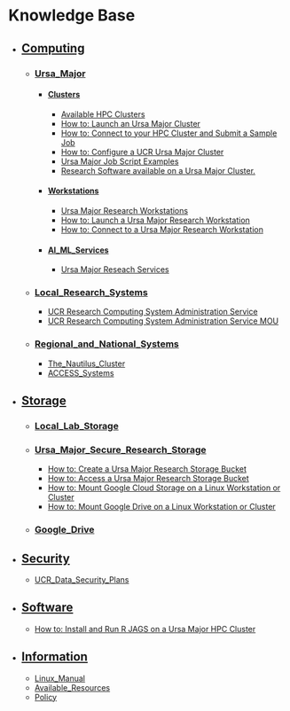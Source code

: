 # Knowledge Base #

* ## [Computing](#Computing)
    * ### [Ursa_Major](#ursa_major)
        * #### [Clusters](#Clusters)
            * [Available HPC Clusters](Available_Clusters.md)
            * [How to: Launch an Ursa Major Cluster](How_To_Launch_a_Ursa_Major_Cluster.md)
            * [How to: Connect to your HPC Cluster and Submit a Sample Job](how_to_connect_to_hpc_cluster_run_sample_job.md)              
            * [How to: Configure a UCR Ursa Major Cluster](https://github.com/UCR-Research-Computing/UCR-Ursa-Major-Cluster-Blueprints) 
            * [Ursa Major Job Script Examples](https://github.com/UCR-Research-Computing/UCR-Ursa-Major-Slurm-Job-Scripts)
            * [Research Software available on a Ursa Major Cluster.](https://spack.readthedocs.io/en/latest/package_list.html)
        * #### [Workstations](#Workstations)
            * [Ursa Major Research Workstations](Ursa_Major_Research_Workstations.md)
            * [How to: Launch a Ursa Major Research Workstation](Ursa_Major_Research_Workstations_How_to_Launch.md)
            * [How to: Connect to a Ursa Major Research Workstation](Ursa_Major_Research_Workstations_How_to_Connect.md)
        * #### [AI_ML_Services](#AL_ML_Services)
            * [Ursa Major Reseach Services](Ursa_Major_Research_Services.md)
    * ### [Local_Research_Systems](#Local_Research_Systems)
        * [UCR Research Computing System Administration Service](UCR_Research_Computing_System_Administration_Service.md)
        * [UCR Research Computing System Administration Service MOU](https://docs.google.com/document/d/19nYYXakruAbg1pxKybpSddSz8p1TBiBc/edit?usp=sharing&ouid=115996119773834121624&rtpof=true&sd=true)
    * ### [Regional_and_National_Systems](#Regional_and_National_Systems)
        * [The_Nautilus_Cluster](The_Nautilus_Cluster.md)
        * [ACCESS_Systems](ACCESS_Systems.md)
* ## [Storage](#Storage)
    * ### [Local_Lab_Storage](#Local_Lab_Storage.md)
    * ### [Ursa_Major_Secure_Research_Storage](Ursa_Major_Secure_Research_Storage.md)
        * [How to: Create a Ursa Major Research Storage Bucket](Ursa_Major_Research_Storage_How_to_Create_Bucket.md)
        * [How to: Access a Ursa Major Research Storage Bucket](Ursa_Major_Research_Storage_How_to_Access_Bucket.md)
        * [How to: Mount Google Cloud Storage on a Linux Workstation or Cluster](how_to_mount_google_cloud_storage.md)  
        * [How to: Mount Google Drive on a Linux Workstation or Cluster](how_to_mount_google_drive.md)  
    * ### [Google_Drive](#Google_Drive.md)
* ## [Security](#Security)
    * [UCR_Data_Security_Plans](UCR_Data_Security_Plans.md)
* ## [Software](#Software)
    * [How to: Install and Run R JAGS on a Ursa Major HPC Cluster](R-JAGS.md)
* ## [Information](#Information)
    * [Linux_Manual](Linux_Manual.md)
    * [Available_Resources](Resources.md)
    * [Policy](Ursa_Major_Policy.md)
